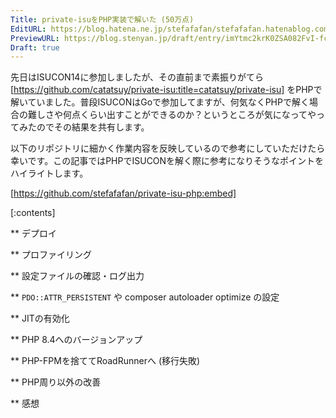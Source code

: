```yaml
---
Title: private-isuをPHP実装で解いた (50万点)
EditURL: https://blog.hatena.ne.jp/stefafafan/stefafafan.hatenablog.com/atom/entry/6802418398310596764
PreviewURL: https://blog.stenyan.jp/draft/entry/imYtmc2krK0ZSA082FvI-fcdMLQ
Draft: true
---
```


先日はISUCON14に参加しましたが、その直前まで素振りがてら [https://github.com/catatsuy/private-isu:title=catatsuy/private-isu] をPHPで解いていました。普段ISUCONはGoで参加してますが、何気なくPHPで解く場合の難しさや何点くらい出すことができるのか？というところが気になってやってみたのでその結果を共有します。

以下のリポジトリに細かく作業内容を反映しているので参考にしていただけたら幸いです。この記事ではPHPでISUCONを解く際に参考になりそうなポイントをハイライトします。

[https://github.com/stefafafan/private-isu-php:embed]

[:contents]

** デプロイ

** プロファイリング

** 設定ファイルの確認・ログ出力

** <code>PDO::ATTR_PERSISTENT</code> や composer autoloader optimize の設定

** JITの有効化

** PHP 8.4へのバージョンアップ

** PHP-FPMを捨ててRoadRunnerへ (移行失敗)

** PHP周り以外の改善

** 感想

